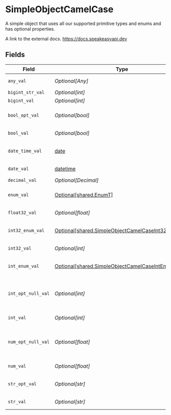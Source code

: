 # SimpleObjectCamelCase

A simple object that uses all our supported primitive types and enums and has optional properties.

A link to the external docs.
<https://docs.speakeasyapi.dev>


## Fields

| Field                                                                                                              | Type                                                                                                               | Required                                                                                                           | Description                                                                                                        | Example                                                                                                            |
| ------------------------------------------------------------------------------------------------------------------ | ------------------------------------------------------------------------------------------------------------------ | ------------------------------------------------------------------------------------------------------------------ | ------------------------------------------------------------------------------------------------------------------ | ------------------------------------------------------------------------------------------------------------------ |
| `any_val`                                                                                                          | *Optional[Any]*                                                                                                    | :heavy_check_mark:                                                                                                 | An any property.                                                                                                   | any example                                                                                                        |
| `bigint_str_val`                                                                                                   | *Optional[int]*                                                                                                    | :heavy_minus_sign:                                                                                                 | N/A                                                                                                                |                                                                                                                    |
| `bigint_val`                                                                                                       | *Optional[int]*                                                                                                    | :heavy_minus_sign:                                                                                                 | N/A                                                                                                                |                                                                                                                    |
| `bool_opt_val`                                                                                                     | *Optional[bool]*                                                                                                   | :heavy_minus_sign:                                                                                                 | An optional boolean property.                                                                                      | true                                                                                                               |
| `bool_val`                                                                                                         | *Optional[bool]*                                                                                                   | :heavy_check_mark:                                                                                                 | A boolean property.                                                                                                | true                                                                                                               |
| `date_time_val`                                                                                                    | [date](https://docs.python.org/3/library/datetime.html#date-objects)                                               | :heavy_check_mark:                                                                                                 | A date-time property.                                                                                              | 2020-01-01T00:00:00Z                                                                                               |
| `date_val`                                                                                                         | [datetime](https://docs.python.org/3/library/datetime.html#datetime-objects)                                       | :heavy_check_mark:                                                                                                 | A date property.                                                                                                   | 2020-01-01                                                                                                         |
| `decimal_val`                                                                                                      | *Optional[Decimal]*                                                                                                | :heavy_minus_sign:                                                                                                 | N/A                                                                                                                |                                                                                                                    |
| `enum_val`                                                                                                         | [Optional[shared.EnumT]](undefined/models/shared/enumt.md)                                                         | :heavy_check_mark:                                                                                                 | A string based enum                                                                                                | one                                                                                                                |
| `float32_val`                                                                                                      | *Optional[float]*                                                                                                  | :heavy_check_mark:                                                                                                 | A float32 property.                                                                                                | 2.2222222                                                                                                          |
| `int32_enum_val`                                                                                                   | [Optional[shared.SimpleObjectCamelCaseInt32EnumVal]](undefined/models/shared/simpleobjectcamelcaseint32enumval.md) | :heavy_check_mark:                                                                                                 | An int32 enum property.                                                                                            | 69                                                                                                                 |
| `int32_val`                                                                                                        | *Optional[int]*                                                                                                    | :heavy_check_mark:                                                                                                 | An int32 property.                                                                                                 | 1                                                                                                                  |
| `int_enum_val`                                                                                                     | [Optional[shared.SimpleObjectCamelCaseIntEnumVal]](undefined/models/shared/simpleobjectcamelcaseintenumval.md)     | :heavy_check_mark:                                                                                                 | An integer enum property.                                                                                          | 3                                                                                                                  |
| `int_opt_null_val`                                                                                                 | *Optional[int]*                                                                                                    | :heavy_minus_sign:                                                                                                 | An optional integer property will be null for tests.                                                               | 999999                                                                                                             |
| `int_val`                                                                                                          | *Optional[int]*                                                                                                    | :heavy_check_mark:                                                                                                 | An integer property.                                                                                               | 999999                                                                                                             |
| `num_opt_null_val`                                                                                                 | *Optional[float]*                                                                                                  | :heavy_minus_sign:                                                                                                 | An optional number property will be null for tests.                                                                | 1.1                                                                                                                |
| `num_val`                                                                                                          | *Optional[float]*                                                                                                  | :heavy_check_mark:                                                                                                 | A number property.                                                                                                 | 1.1                                                                                                                |
| `str_opt_val`                                                                                                      | *Optional[str]*                                                                                                    | :heavy_minus_sign:                                                                                                 | An optional string property.                                                                                       | optional example                                                                                                   |
| `str_val`                                                                                                          | *Optional[str]*                                                                                                    | :heavy_check_mark:                                                                                                 | A string property.                                                                                                 | example                                                                                                            |